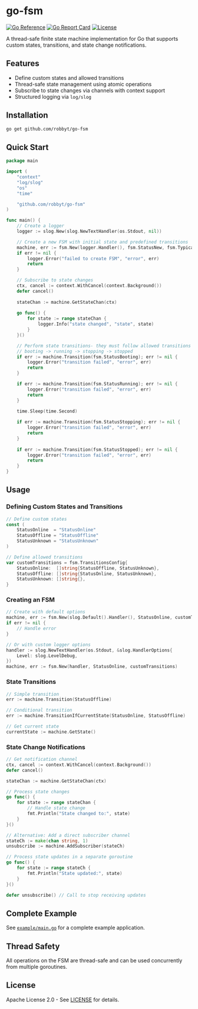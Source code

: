 # go-fsm

[![Go Reference](https://pkg.go.dev/badge/github.com/robbyt/go-fsm.svg)](https://pkg.go.dev/github.com/robbyt/go-fsm)
[![Go Report Card](https://goreportcard.com/badge/github.com/robbyt/go-fsm)](https://goreportcard.com/report/github.com/robbyt/go-fsm)
[![License](https://img.shields.io/badge/license-Apache%202.0-blue.svg)](LICENSE)

A thread-safe finite state machine implementation for Go that supports custom states, transitions, and state change notifications.

## Features

- Define custom states and allowed transitions
- Thread-safe state management using atomic operations
- Subscribe to state changes via channels with context support
- Structured logging via `log/slog`

## Installation

```bash
go get github.com/robbyt/go-fsm
```

## Quick Start

```go
package main

import (
	"context"
	"log/slog"
	"os"
	"time"

	"github.com/robbyt/go-fsm"
)

func main() {
	// Create a logger
	logger := slog.New(slog.NewTextHandler(os.Stdout, nil))

	// Create a new FSM with initial state and predefined transitions
	machine, err := fsm.New(logger.Handler(), fsm.StatusNew, fsm.TypicalTransitions)
	if err != nil {
		logger.Error("failed to create FSM", "error", err)
		return
	}

	// Subscribe to state changes
	ctx, cancel := context.WithCancel(context.Background())
	defer cancel()
	
	stateChan := machine.GetStateChan(ctx)
	
	go func() {
		for state := range stateChan {
			logger.Info("state changed", "state", state)
		}
	}()

	// Perform state transitions- they must follow allowed transitions
	// booting -> running -> stopping -> stopped
	if err := machine.Transition(fsm.StatusBooting); err != nil {
		logger.Error("transition failed", "error", err)
		return
	}

	if err := machine.Transition(fsm.StatusRunning); err != nil {
		logger.Error("transition failed", "error", err)
		return
	}

	time.Sleep(time.Second)
	
	if err := machine.Transition(fsm.StatusStopping); err != nil {
		logger.Error("transition failed", "error", err)
		return
	}
	
	if err := machine.Transition(fsm.StatusStopped); err != nil {
		logger.Error("transition failed", "error", err)
		return
	}
}
```

## Usage

### Defining Custom States and Transitions

```go
// Define custom states
const (
	StatusOnline  = "StatusOnline"
	StatusOffline = "StatusOffline"
	StatusUnknown = "StatusUnknown"
)

// Define allowed transitions
var customTransitions = fsm.TransitionsConfig{
	StatusOnline:  []string{StatusOffline, StatusUnknown},
	StatusOffline: []string{StatusOnline, StatusUnknown},
	StatusUnknown: []string{},
}
```

### Creating an FSM

```go
// Create with default options
machine, err := fsm.New(slog.Default().Handler(), StatusOnline, customTransitions)
if err != nil {
	// Handle error
}

// Or with custom logger options
handler := slog.NewTextHandler(os.Stdout, &slog.HandlerOptions{
	Level: slog.LevelDebug,
})
machine, err := fsm.New(handler, StatusOnline, customTransitions)
```

### State Transitions

```go
// Simple transition
err := machine.Transition(StatusOffline)

// Conditional transition
err := machine.TransitionIfCurrentState(StatusOnline, StatusOffline)

// Get current state
currentState := machine.GetState()
```

### State Change Notifications

```go
// Get notification channel
ctx, cancel := context.WithCancel(context.Background())
defer cancel()

stateChan := machine.GetStateChan(ctx)

// Process state changes
go func() {
	for state := range stateChan {
		// Handle state change
		fmt.Println("State changed to:", state)
	}
}()

// Alternative: Add a direct subscriber channel
stateCh := make(chan string, 1)
unsubscribe := machine.AddSubscriber(stateCh)

// Process state updates in a separate goroutine
go func() {
	for state := range stateCh {
		fmt.Println("State updated:", state)
	}
}()

defer unsubscribe() // Call to stop receiving updates
```

## Complete Example

See [`example/main.go`](example/main.go) for a complete example application.

## Thread Safety

All operations on the FSM are thread-safe and can be used concurrently from multiple goroutines.

## License

Apache License 2.0 - See [LICENSE](LICENSE) for details.
